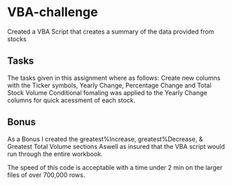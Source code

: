 # VBA-challenge
Created a VBA Script that creates a summary of the data provided from stocks

## Tasks
The tasks given in this assignment where as follows:
  Create new columns with the Ticker symbols, Yearly Change, Percentage Change and Total Stock Volume
  Conditional fomaling was applied to the Yearly Change columns for quick acessment of each stock.

## Bonus
As a Bonus I created the greatest%Increase, greatest%Decrease, & Greatest Total Volume sections
Aswell as insured that the VBA script would run through the entire workbook.

The speed of this code is acceptable with a time under 2 min on the larger files of over 700,000 rows. 
